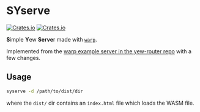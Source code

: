 # SYserve

[![Crates.io](https://img.shields.io/crates/v/syserve.svg)](https://crates.io/crates/syserve)
[![Crates.io](https://img.shields.io/crates/l/syserve.svg)](./LICENSE)

**S**imple **Y**ew **Serve**r made with [`warp`](https://github.com/seanmonstar/warp).

Implemented from the [warp example server in the yew-router repo](https://github.com/yewstack/yew_router/tree/master/examples/servers)
with a few changes.

## Usage

```bash
syserve -d /path/to/dist/dir
```

where the `dist/` dir contains an `index.html` file which loads the WASM file.
